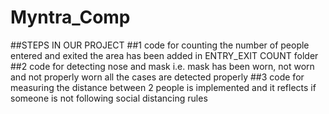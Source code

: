 # Myntra_Comp
##STEPS IN OUR PROJECT
##1 code for counting the number of people entered and exited the area has been added in ENTRY_EXIT COUNT folder
##2 code for detecting nose and mask i.e. mask has been worn, not worn and not properly worn all the cases are detected properly
##3 code for measuring the distance between 2 people is implemented and it reflects if someone is not following social distancing rules
